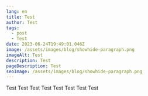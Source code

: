 ```yaml
---
lang: en
title: Test
author: Test
tags:
  - post
  - Test
date: 2023-06-24T19:49:01.046Z
image: /assets/images/blog/showhide-paragraph.png
imageAlt: Test
description: Test
pageDescription: Test
seoImage: /assets/images/blog/showhide-paragraph.png
---
```

Test Test Test Test Test Test Test Test